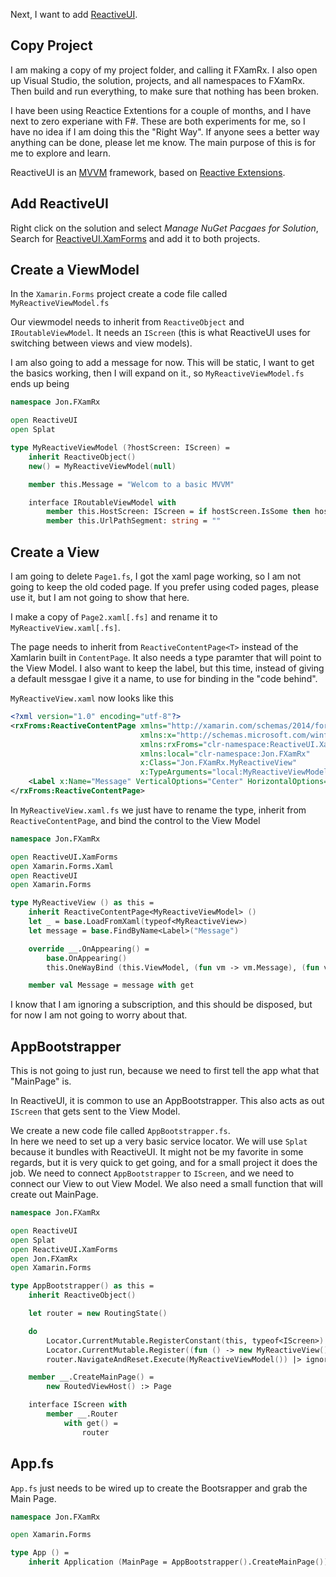 Next, I want to add [ReactiveUI](https://reactiveui.net/).

## Copy Project
I am making a copy of my project folder, and calling it FXamRx. I also open up Visual Studio, the solution, projects, and all namespaces to FXamRx.  
Then build and run everything, to make sure that nothing has been broken.

<aside>
I have been using Reactice Extentions for a couple of months, and I have next to zero experiane with F#. These are both experiments for me, so I have no idea if I am doing this the "Right Way".
If anyone sees a better way anything can be done, please let me know. The main purpose of this is for me to explore and learn.
</aside>

ReactiveUI is an [MVVM](https://en.wikipedia.org/wiki/Model%E2%80%93view%E2%80%93viewmodel) framework, based on [Reactive Extensions](https://github.com/dotnet/reactive).

## Add ReactiveUI
Right click on the solution and select _Manage NuGet Pacgaes for Solution_, Search for [ReactiveUI.XamForms](https://www.nuget.org/packages/ReactiveUI.XamForms) and add it to both projects.

## Create a ViewModel
In the `Xamarin.Forms` project create a code file called `MyReactiveViewModel.fs`

Our viewmodel needs to inherit from `ReactiveObject` and `IRoutableViewModel`. It needs an `IScreen` (this is what ReactiveUI uses for switching between views and view models).

I am also going to add a message for now. This will be static, I want to get the basics working, then I will expand on it., so `MyReactiveViewModel.fs` ends up being
```fsharp
namespace Jon.FXamRx

open ReactiveUI
open Splat

type MyReactiveViewModel (?hostScreen: IScreen) =
    inherit ReactiveObject()
    new() = MyReactiveViewModel(null)

    member this.Message = "Welcom to a basic MVVM"

    interface IRoutableViewModel with
        member this.HostScreen: IScreen = if hostScreen.IsSome then hostScreen.Value else Locator.Current.GetService<IScreen>()
        member this.UrlPathSegment: string = ""
```

## Create a View
I am going to delete `Page1.fs`, I got the xaml page working, so I am not going to keep the old coded page. If you prefer using coded pages, please use it, but I am not going to show that here.

I make a copy of `Page2.xaml[.fs]` and rename it to `MyReactiveView.xaml[.fs]`.

The page needs to inherit from `ReactiveContentPage<T>` instead of the Xamlarin built in `ContentPage`. It also needs a type paramter that will point to the View Model. I also want to keep the label, but this time, instead of giving a default messgae I give it a name, to use for binding in the "code behind".

`MyReactiveView.xaml` now looks like this
```xml
<?xml version="1.0" encoding="utf-8"?>
<rxFroms:ReactiveContentPage xmlns="http://xamarin.com/schemas/2014/forms"
                             xmlns:x="http://schemas.microsoft.com/winfx/2009/xaml"
                             xmlns:rxFroms="clr-namespace:ReactiveUI.XamForms;assembly=ReactiveUI.XamForms"
                             xmlns:local="clr-namespace:Jon.FXamRx"
                             x:Class="Jon.FXamRx.MyReactiveView"
                             x:TypeArguments="local:MyReactiveViewModel">
    <Label x:Name="Message" VerticalOptions="Center" HorizontalOptions="Center" />
</rxFroms:ReactiveContentPage>
```

In `MyReactiveView.xaml.fs`  we just have to rename the type, inherit from `ReactiveContentPage`, and bind the control to the View Model
```fsharp
namespace Jon.FXamRx

open ReactiveUI.XamForms
open Xamarin.Forms.Xaml
open ReactiveUI
open Xamarin.Forms

type MyReactiveView () as this =
    inherit ReactiveContentPage<MyReactiveViewModel> ()
    let _ = base.LoadFromXaml(typeof<MyReactiveView>)
    let message = base.FindByName<Label>("Message")

    override __.OnAppearing() =
        base.OnAppearing()
        this.OneWayBind (this.ViewModel, (fun vm -> vm.Message), (fun v -> (v.Message : Label).Text)) |> ignore

    member val Message = message with get
```

I know that I am ignoring a subscription, and this should be disposed, but for now I am not going to worry about that.

## AppBootstrapper
This is not going to just run, because we need to first tell the app what that "MainPage" is.

In ReactiveUI, it is common to use an AppBootstrapper. This also acts as out `IScreen` that gets sent to the View Model.

We create a new code file called `AppBootstrapper.fs`.  
In here we need to set up a very basic service locator. We will use `Splat` because it bundles with ReactiveUI. It might not be my favorite in some regards, but it is very quick to get going, and for a small project it does the job.
We need to connect `AppBootstrapper` to `IScreen`, and we need to connect our View to out View Model. We also need a small function that will create out MainPage.
```fsharp
namespace Jon.FXamRx

open ReactiveUI
open Splat
open ReactiveUI.XamForms
open Jon.FXamRx
open Xamarin.Forms

type AppBootstrapper() as this =
    inherit ReactiveObject()

    let router = new RoutingState()

    do
        Locator.CurrentMutable.RegisterConstant(this, typeof<IScreen>)
        Locator.CurrentMutable.Register((fun () -> new MyReactiveView() :> obj), typeof<IViewFor<MyReactiveViewModel>>)
        router.NavigateAndReset.Execute(MyReactiveViewModel()) |> ignore

    member __.CreateMainPage() =
        new RoutedViewHost() :> Page

    interface IScreen with
        member __.Router
            with get() =
                router

```

## App.fs
`App.fs` just needs to be wired up to create the Bootsrapper and grab the Main Page.
```fsharp
namespace Jon.FXamRx

open Xamarin.Forms

type App () =
    inherit Application (MainPage = AppBootstrapper().CreateMainPage())
```
<!--stackedit_data:
eyJoaXN0b3J5IjpbLTEwNzM1MDI3MzUsLTE0Mzc5MjY0MzMsMT
g3Mjg3MzIyLC00MzcxODkzNTEsLTQ2ODU4NTc0MCwtMTI5NjIy
Mjc3NywtMTc2MTgzOTQ0NCw2OTAwMzUxODUsMTU0NDU5NzMxMS
wxMDM3Nzg0NTU5LC0xNTE5OTAwODQsLTE4NzMyMDY1OTZdfQ==

-->